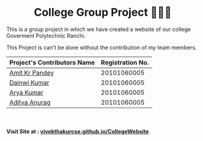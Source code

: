 <h1 align="center"> College Group Project 👨‍🎓🔭 </h1>
<p>This is a group project in which we have created a website of our college Goverment Polytechnic Ranchi. </p>

<p> This Project is can't be done without the contribution of my team members.</p>


| Project's Contributors Name | Registration No. |
| ------------- | ------------- |
| <a href="#">Amit Kr Pandey</a>  | 20101060005 |
| <a href="#">Dainwi Kumar</a> | 20101060005 |
| <a href="#">Arya Kumar</a>  | 20101060005 |
| <a href="#">Aditya Anurag</a> | 20101060005 |


<br/>
<h4> Visit Site at : <a href="https://vivekthakurcse.github.io/CollegeWebsite/">vivekthakurcse.github.io/CollegeWebsite</a></h4>
